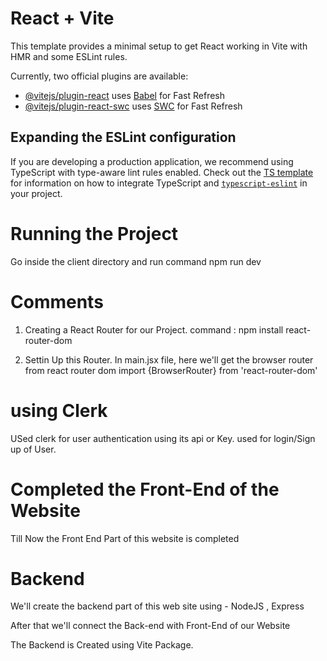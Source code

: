# React + Vite

This template provides a minimal setup to get React working in Vite with HMR and some ESLint rules.

Currently, two official plugins are available:

- [@vitejs/plugin-react](https://github.com/vitejs/vite-plugin-react/blob/main/packages/plugin-react) uses [Babel](https://babeljs.io/) for Fast Refresh
- [@vitejs/plugin-react-swc](https://github.com/vitejs/vite-plugin-react/blob/main/packages/plugin-react-swc) uses [SWC](https://swc.rs/) for Fast Refresh

## Expanding the ESLint configuration

If you are developing a production application, we recommend using TypeScript with type-aware lint rules enabled. Check out the [TS template](https://github.com/vitejs/vite/tree/main/packages/create-vite/template-react-ts) for information on how to integrate TypeScript and [`typescript-eslint`](https://typescript-eslint.io) in your project.


# Running the Project
Go inside the client directory and run command
npm run dev


# Comments
1. Creating a React Router for our Project.
command : npm install react-router-dom

2. Settin Up this Router.
In main.jsx file, here we'll get the browser router from react router dom
import {BrowserRouter} from 'react-router-dom'


# using Clerk
USed clerk for user authentication using its api or Key.
used for login/Sign up of User.


# Completed the Front-End of the Website

Till Now the Front End Part of this website is completed

# Backend
We'll create the backend part of this web site using - NodeJS , Express

After that we'll connect the Back-end with Front-End of our Website

The Backend is Created using Vite Package.